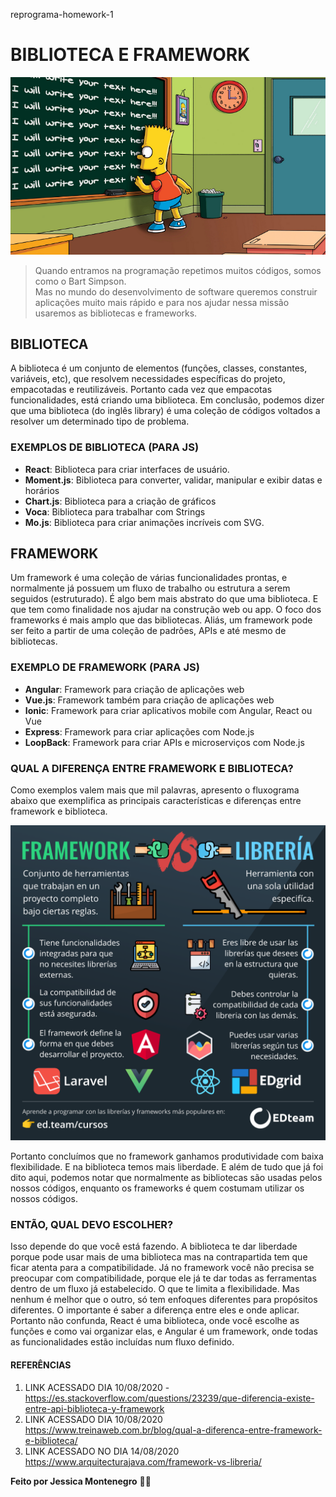 reprograma-homework-1

# BIBLIOTECA E FRAMEWORK

![Bart no quadro escrevendo I will write your text here várias vezes](./imagem/BART.png)

> Quando entramos na programação repetimos muitos códigos,
> somos como o Bart Simpson.  
> Mas no mundo do desenvolvimento de software 
> queremos construir aplicações muito mais rápido 
> e para nos ajudar nessa missão usaremos
> as bibliotecas e frameworks. 

## BIBLIOTECA 
A biblioteca é um conjunto de elementos (funções, classes, constantes, variáveis, etc), que resolvem necessidades específicas do projeto, empacotadas e reutilizáveis. 
Portanto cada vez que empacotas funcionalidades, está criando uma biblioteca. 
Em conclusão, podemos dizer que uma biblioteca (do inglês library)  é uma coleção de códigos voltados a resolver um determinado tipo de problema.

### EXEMPLOS DE BIBLIOTECA (PARA JS)
- **React**: Biblioteca para criar interfaces de usuário. 
- **Moment.js**: Biblioteca para converter, validar, manipular e exibir datas e horários
- **Chart.js**: Biblioteca para a criação de gráficos
- **Voca**: Biblioteca para trabalhar com Strings
- **Mo.js**: Biblioteca para criar animações incríveis com SVG. 

## FRAMEWORK 
Um framework é uma coleção de várias funcionalidades prontas, e normalmente já possuem um fluxo de trabalho ou estrutura a serem seguidos (estruturado). É algo bem mais abstrato do que uma biblioteca. E que tem como finalidade nos ajudar na construção web ou app. 
O foco dos frameworks é mais amplo que das bibliotecas. Aliás, um framework pode ser feito a partir de uma coleção de padrões, APIs e até mesmo de bibliotecas. 

### EXEMPLO DE FRAMEWORK (PARA JS)
- **Angular**: Framework para criação de aplicações web
- **Vue.js**: Framework também para criação de aplicações web
- **Ionic**: Framework para criar aplicativos mobile com Angular, React ou Vue
- **Express**: Framework para criar aplicações com Node.js
- **LoopBack**: Framework para criar APIs e microserviços com Node.js

### QUAL A DIFERENÇA ENTRE FRAMEWORK E BIBLIOTECA? 
Como exemplos valem mais que mil palavras, apresento o fluxograma abaixo que exemplifica as principais características e diferenças entre framework e biblioteca. 

![Imagem falando as principais características e diferenças de framework e biblioteca](./imagem/FLUXO.png)

Portanto concluímos que no framework ganhamos produtividade com baixa flexibilidade. E na biblioteca temos mais liberdade. 
E além de tudo que já foi dito aqui, podemos notar que normalmente as bibliotecas são usadas pelos nossos códigos, enquanto os frameworks é quem costumam utilizar os nossos códigos.

### ENTÃO, QUAL DEVO ESCOLHER? 
Isso depende do que você está fazendo. 
A biblioteca te dar liberdade porque pode usar mais de uma biblioteca mas na contrapartida tem que ficar atenta para a compatibilidade. 
Já no framework você não precisa se preocupar com compatibilidade, porque ele já te dar todas as ferramentas dentro de um fluxo já estabelecido. O que te limita a flexibilidade. 
Mas nenhum é melhor que o outro, só tem enfoques diferentes para propósitos diferentes. 
O importante é saber a diferença entre eles e onde aplicar. Portanto não confunda, React é uma biblioteca, onde você escolhe as funções e como vai organizar elas, e Angular é um framework, onde todas as funcionalidades estão incluídas num fluxo definido. 

#### REFERÊNCIAS
1. LINK ACESSADO DIA 10/08/2020 - https://es.stackoverflow.com/questions/23239/que-diferencia-existe-entre-api-biblioteca-y-framework
2. LINK ACESSADO DIA 10/08/2020 https://www.treinaweb.com.br/blog/qual-a-diferenca-entre-framework-e-biblioteca/
3. LINK ACESSADO NO DIA 14/08/2020 https://www.arquitecturajava.com/framework-vs-libreria/

**Feito por Jessica Montenegro** :woman_technologist:

